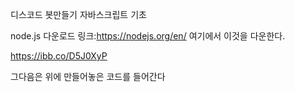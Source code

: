 디스코드 봇만들기 자바스크립트 기초

node.js 다운로드 링크:https://nodejs.org/en/
여기에서 이것을 다운한다.

https://ibb.co/D5J0XyP

그다음은 위에 만들어놓은 코드를 들어간다
